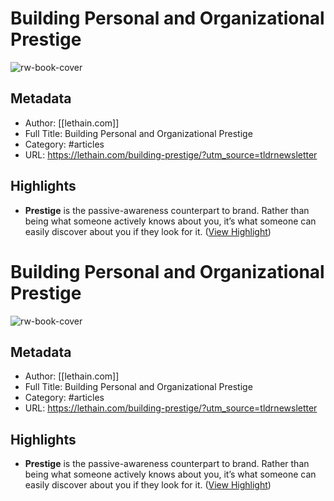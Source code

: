# Building Personal and Organizational Prestige

![rw-book-cover](https://lethain.com/static/author.png)

## Metadata
- Author: [[lethain.com]]
- Full Title: Building Personal and Organizational Prestige
- Category: #articles
- URL: https://lethain.com/building-prestige/?utm_source=tldrnewsletter

## Highlights
- **Prestige** is the passive-awareness counterpart to brand. Rather than being what someone actively knows about you, it’s what someone can easily discover about you if they look for it. ([View Highlight](https://read.readwise.io/read/01h51e31b5yc0b4jggms9hj4q0))
# Building Personal and Organizational Prestige

![rw-book-cover](https://lethain.com/static/author.png)

## Metadata
- Author: [[lethain.com]]
- Full Title: Building Personal and Organizational Prestige
- Category: #articles
- URL: https://lethain.com/building-prestige/?utm_source=tldrnewsletter

## Highlights
- **Prestige** is the passive-awareness counterpart to brand. Rather than being what someone actively knows about you, it’s what someone can easily discover about you if they look for it. ([View Highlight](https://read.readwise.io/read/01h51e31b5yc0b4jggms9hj4q0))
